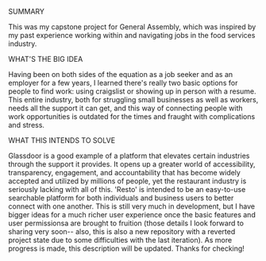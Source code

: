SUMMARY 

This was my capstone project for General Assembly, which was inspired by my past experience working within and navigating jobs in the food services industry. 

WHAT'S THE BIG IDEA

Having been on both sides of the equation as a job seeker and as an employer for a few years, I learned there's really two basic options for people to find work: using craigslist or showing up in person with a resume. This entire industry, both for struggling small businesses as well as workers, needs all the support it can get, and this way of connecting people with work opportunities is outdated for the times and fraught with complications and stress. 

WHAT THIS INTENDS TO SOLVE

Glassdoor is a good example of a platform that elevates certain industries through the support it provides. It opens up a greater world of accessibility, transparency, engagement, and accountability that has become widely accepted and utilized by millions of people, yet the restaurant industry is seriously lacking with all of this. 'Resto' is intended to be an easy-to-use searchable platform for both individuals and business users to better connect with one another. This is still very much in development, but I have bigger ideas for a much richer user experience once the basic features and user permissionsa are brought to fruition (those details I look forward to sharing very soon-- also, this is also a new repository with a reverted project state due to some difficulties with the last iteration). As more progress is made, this description will be updated. Thanks for checking!
